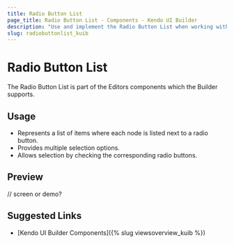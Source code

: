 ```yaml
---
title: Radio Button List
page_title: Radio Button List - Components - Kendo UI Builder
description: "Use and implement the Radio Button List when working with the Kendo UI Builder tool for creating and managing Angular and AngularJS-based web applications."
slug: radiobuttonlist_kuib
---
```


# Radio Button List

The Radio Button List is part of the Editors components which the Builder supports.

## Usage

* Represents a list of items where each node is listed next to a radio button.
* Provides multiple selection options.  
* Allows selection by checking the corresponding radio buttons.  

## Preview

// screen or demo?

## Suggested Links

* [Kendo UI Builder Components]({% slug viewsoverview_kuib %})
